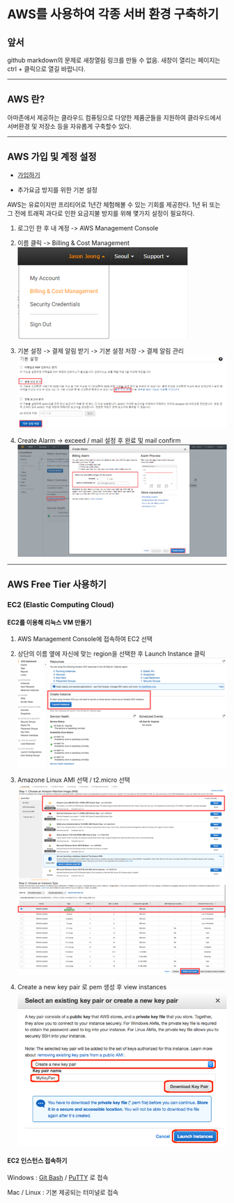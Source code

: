 # AWS를 사용하여 각종 서버 환경 구축하기

## 앞서
github markdown의 문제로 새창열림 링크를 만들 수 없음. 새창이 열리는 페이지는 ctrl + 클릭으로 열길 바랍니다.

---

## AWS 란?
아마존에서 제공하는 클라우드 컴퓨팅으로 다양한 제품군들을 지원하여 클라우드에서 서버환경 및 저장소 등을 자유롭게 구축할수 있다.

---

## AWS 가입 및 계정 설정

- [가입하기](https://portal.aws.amazon.com/billing/signup?nc2=h_ct&redirect_url=https%3A%2F%2Faws.amazon.com%2Fregistration-confirmation&language=ko_kr)

- 추가요금 방지를 위한 기본 설정

AWS는 유료이지만 프리티어로 1년간 체험해볼 수 있는 기회를 제공한다.
1년 뒤 또는 그 전에 트래픽 과다로 인한 요금지불 방지를 위해 몇가지 설정이 필요하다.

1. 로그인 한 후 내 계정 -> AWS Management Console

2. 이름 클릭 -> Billing & Cost Management  
![Billing Cost Management](./images/billing-cost-management.png)

3. 기본 설정 -> 결제 알림 받기 -> 기본 설정 저장 -> 결제 알림 관리  
![Billing Alarm Setting](./images/billing-alarm-setting.png)

4. Create Alarm -> exceed / mail 설정 후 완료 및 mail confirm  
![Billing Alarm Setting](./images/create-alarm.png)

---

## AWS Free Tier 사용하기

### EC2 (Elastic Computing Cloud)

#### EC2를 이용해 리눅스 VM 만들기

1. AWS Management Console에 접속하여 EC2 선택

2. 상단의 이름 옆에 자신에 맞는 region을 선택한 후 Launch Instance 클릭
![Launch Instance](./images/launch-instance.png)

3. Amazone Linux AMI 선택 / t2.micro 선택  
![Amazon Linux AMI](./images/amazon-linux-ami.png)  
![EC2 T2 Micro](./images/ec2-t2-micro.png)

4. Create a new key pair 로 pem 생성 후 view instances
![EC2 T2 Micro](./images/Getting-Started-VM9.png)

#### EC2 인스턴스 접속하기

Windows : [Git Bash](https://git-scm.com/download/win) / [PuTTY](http://www.chiark.greenend.org.uk/~sgtatham/putty/download.html) 로 접속

Mac / Linux : 기본 제공되는 터미널로 접속
